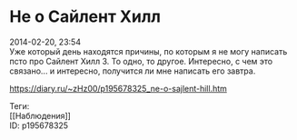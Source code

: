 Не о Сайлент Хилл
==================

   
 2014-02-20, 23:54   
  Уже который день находятся причины, по которым я не могу написать псто про Сайлент Хилл 3. То одно, то другое. Интересно, с чем это связано... и интересно, получится ли мне написать его завтра.   
    
 <https://diary.ru/~zHz00/p195678325_ne-o-sajlent-hill.htm>   
   
 Теги:   
 [[Наблюдения]]   
 ID: p195678325